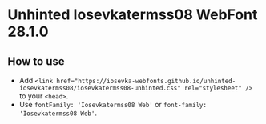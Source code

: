 # Unhinted Iosevkatermss08 WebFont 28.1.0

## How to use

- Add `<link href="https://iosevka-webfonts.github.io/unhinted-iosevkatermss08/iosevkatermss08-unhinted.css" rel="stylesheet" />` to your `<head>`.
- Use `fontFamily: 'Iosevkatermss08 Web'` or `font-family: 'Iosevkatermss08 Web'`.
